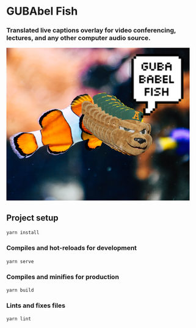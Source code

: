 # GUBAbel Fish
### Translated live captions overlay for video conferencing, lectures, and any other computer audio source.

![Image of our beautiful university mascot after his reincarnation as a fish](_assets/guba-babel-fish.png)

## Project setup
```
yarn install
```

### Compiles and hot-reloads for development
```
yarn serve
```

### Compiles and minifies for production
```
yarn build
```

### Lints and fixes files
```
yarn lint
```
